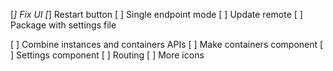 [*] Fix UI
[*] Restart button
[ ] Single endpoint mode
[ ] Update remote
[ ] Package with settings file

[ ] Combine instances and containers APIs
[ ] Make containers component
[ ] Settings component
[ ] Routing
[ ] More icons
